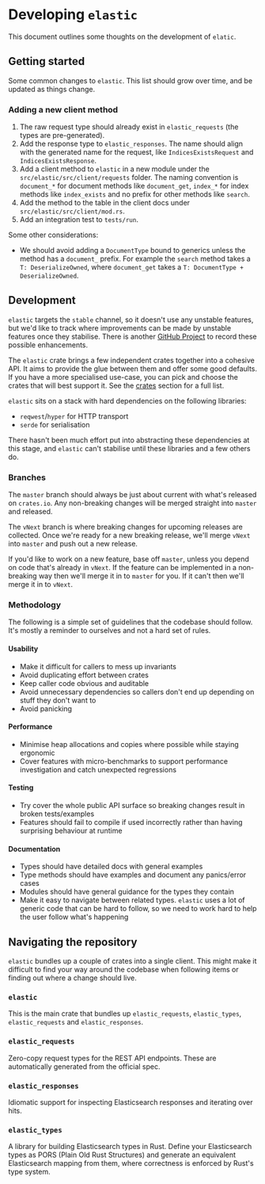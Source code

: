 # Developing `elastic`

This document outlines some thoughts on the development of `elatic`.

## Getting started

Some common changes to `elastic`.
This list should grow over time, and be updated as things change.

### Adding a new client method

1. The raw request type should already exist in `elastic_requests` (the types are pre-generated).
1. Add the response type to `elastic_responses`. The name should align with the generated name for the request, like `IndicesExistsRequest` and `IndicesExistsResponse`.
1. Add a client method to `elastic` in a new module under the `src/elastic/src/client/requests` folder. The naming convention is `document_*` for document methods like `document_get`, `index_*` for index methods like `index_exists` and no prefix for other methods like `search`.
1. Add the method to the table in the client docs under `src/elastic/src/client/mod.rs`.
1. Add an integration test to `tests/run`.

Some other considerations:

- We should avoid adding a `DocumentType` bound to generics unless the method has a `document_` prefix. For example the `search` method takes a `T: DeserializeOwned`, where `document_get` takes a `T: DocumentType + DeserializeOwned`.

## Development

`elastic` targets the `stable` channel, so it doesn't use any unstable features, but we'd like to track where improvements can be made by unstable features once they stabilise. There is another [GitHub Project](https://github.com/orgs/elastic-rs/projects/8) to record these possible enhancements.

The `elastic` crate brings a few independent crates together into a cohesive API. It aims to provide the glue between them and offer some good defaults. If you have a more specialised use-case, you can pick and choose the crates that will best support it. See the [crates](#crates) section for a full list.

`elastic` sits on a stack with hard dependencies on the following libraries:

- `reqwest`/`hyper` for HTTP transport
- `serde` for serialisation

There hasn't been much effort put into abstracting these dependencies at this stage, and `elastic` can't stabilise until these libraries and a few others do.

### Branches

The `master` branch should always be just about current with what's released on `crates.io`. Any non-breaking changes will be merged straight into `master` and released.

The `vNext` branch is where breaking changes for upcoming releases are collected. Once we're ready for a new breaking release, we'll merge `vNext` into `master` and push out a new release.

If you'd like to work on a new feature, base off `master`, unless you depend on code that's already in `vNext`. If the feature can be implemented in a non-breaking way then we'll merge it in to `master` for you. If it can't then we'll merge it in to `vNext`.

### Methodology

The following is a simple set of guidelines that the codebase should follow. It's mostly a reminder to ourselves and not a hard set of rules.

#### Usability

- Make it difficult for callers to mess up invariants
- Avoid duplicating effort between crates
- Keep caller code obvious and auditable
- Avoid unnecessary dependencies so callers don't end up depending on stuff they don't want to
- Avoid panicking

#### Performance

- Minimise heap allocations and copies where possible while staying ergonomic
- Cover features with micro-benchmarks to support performance investigation and catch unexpected regressions

#### Testing

- Try cover the whole public API surface so breaking changes result in broken tests/examples
- Features should fail to compile if used incorrectly rather than having surprising behaviour at runtime

#### Documentation

- Types should have detailed docs with general examples
- Type methods should have examples and document any panics/error cases
- Modules should have general guidance for the types they contain
- Make it easy to navigate between related types. `elastic` uses a lot of generic code that can be hard to follow, so we need to work hard to help the user follow what's happening

## Navigating the repository

`elastic` bundles up a couple of crates into a single client. This might make it difficult to find your way around the codebase when following items or finding out where a change should live.

### `elastic`

This is the main crate that bundles up `elastic_requests`, `elastic_types`, `elastic_requests` and `elastic_responses`.

### `elastic_requests`

Zero-copy request types for the REST API endpoints. These are automatically generated from the official spec.

### `elastic_responses`

Idiomatic support for inspecting Elasticsearch responses and iterating over hits.

### `elastic_types`

A library for building Elasticsearch types in Rust. Define your Elasticsearch types as PORS (Plain Old Rust Structures) and generate an equivalent Elasticsearch mapping from them, where correctness is enforced by Rust's type system.
